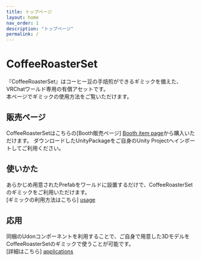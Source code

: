 ```yaml
---
title: トップページ
layout: home
nav_order: 1
description: "トップページ"
permalink: /
---
```


# CoffeeRoasterSet

『CoffeeRoasterSet』はコーヒー豆の手焙煎ができるギミックを備えた、VRChatワールド専用の有償アセットです。  
本ページでギミックの使用方法をご覧いただけます。


## 販売ページ

CoffeeRoasterSetはこちらの[Booth販売ページ] [Booth item page]から購入いただけます。
ダウンロードしたUnityPackageをご自身のUnity Projectへインポートしてご利用ください。


## 使いかた

あらかじめ用意されたPrefabをワールドに設置するだけで、CoffeeRoasterSetのギミックをご利用いただけます。  
[ギミックの利用方法はこちら] [usage]


## 応用

同梱のUdonコンポーネントを利用することで、ご自身で用意した3DモデルをCoffeeRoasterSetのギミックで使うことが可能です。  
[詳細はこちら] [applications]



[Booth item page]: https://cultnhut.booth.pm/
[usage]: /docs/usage
[applications]: /docs/applications

